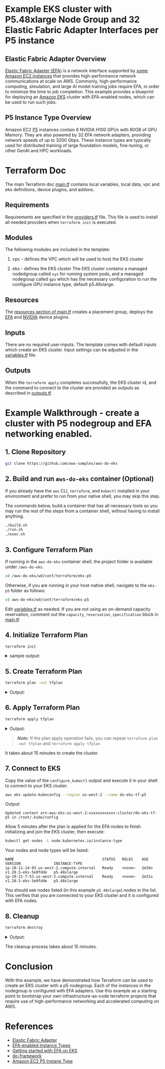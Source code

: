 # Example EKS cluster with P5.48xlarge Node Group and 32 Elastic Fabric Adapter Interfaces per P5 instance

## Elastic Fabric Adapter Overview

[Elastic Fabric Adapter (EFA)](https://aws.amazon.com/hpc/efa/) is a network interface supported by [some Amazon EC2 instances](https://docs.aws.amazon.com/AWSEC2/latest/UserGuide/efa.html#efa-instance-types) that provides high-performance network communications at scale on AWS. Commonly, high-performance computing, simulation, and large AI model training jobs require EFA, in order to minimize the time to job completion. This example provides a blueprint for deploying an [Amazon EKS](https://aws.amazon.com/eks/) cluster with EFA-enabled nodes, which can be used to run such jobs.

## P5 Instance Type Overview

Amazon EC2 [P5](https://aws.amazon.com/ec2/instance-types/p5/) instances contain 8 NVIDIA H100 GPUs with 80GB of GPU Memory. They are also powered by 32 EFA network adapters, providing network speeds of up to 3200 Gbps. These instance types are typically used for distributed training of large foundation models, fine-tuning, or other GenAI and HPC workloads.

# Terraform Doc

The main Terraform doc [main.tf](main.tf) contains local variables, local data, vpc and eks definitions, device plugins, and addons.

## Requirements

Requirements are specified in the [providers.tf](providers.tf) file. This file is used to install all needed providers when `terraform init` is executed.

## Modules

The following modules are included in the template:

1. vpc - defines the VPC which will be used to host the EKS cluster

2. eks - defines the EKS cluster
   The EKS cluster contains a managed nodedgroup called `sys` for running system pods,
   and a managed nodegroup called `gpu` which has the necessary configuration to run the configure GPU instance type, default p5.48xlarge.

## Resources

The [resources section of main.tf](main.tf#69) creates a placement group, deploys the [EFA](https://github.com/aws-samples/aws-efa-eks) and [NVIDIA](https://github.com/NVIDIA/k8s-device-plugin) device plugins.

## Inputs

There are no required user-inputs.
The template comes with default inputs which create an EKS cluster.
Input settings can be adjusted in the [variables.tf](variables.tf) file.

## Outputs

When the `terraform apply` completes successfully, the EKS cluster id, and the command to connect to the cluster are provided as outputs as described in [outputs.tf](outputs.tf).

# Example Walkthrough - create a cluster with P5 nodegroup and EFA networking enabled.

## 1. Clone Repository

```bash
git clone https://github.com/aws-samples/aws-do-eks
```

## 2. Build and run `aws-do-eks` container (Optional)

If you already have the `aws` CLI, `terraform`, and `kubectl` installed in your environment and prefer to run from your native shell, you may skip this step.

The commands below, build a container that has all necessary tools so you may run the rest of the steps from a container shell, without having to install anything.

```bash
./build.sh
./run.sh
./exec.sh
```

## 3. Configure Terraform Plan

If running in the `aws-do-eks` container shell, the project folder is available under `/aws-do-eks`.
```bash
cd /aws-do-eks/wd/conf/terraform/eks-p5
```
Otherwise, if you are running in your host-native shell, navigate to the `eks-p5` folder as follows:
```bash
cd aws-do-eks/wd/conf/terraform/eks-p5
```

Edit [variables.tf](variables.tf) as needed. If you are not using an on-demand capacity reservation, comment out the `capacity_reservation_specification` block in [main.tf](main.tf).

## 4. Initialize Terraform Plan

```bash
terraform init
```
<details>
<summary>sample output:</summary>

```text
Initializing the backend...
Initializing modules...
Downloading registry.terraform.io/terraform-aws-modules/eks/aws 19.21.0 for eks...
- eks in .terraform/modules/eks
- eks.eks_managed_node_group in .terraform/modules/eks/modules/eks-managed-node-group
- eks.eks_managed_node_group.user_data in .terraform/modules/eks/modules/_user_data
- eks.fargate_profile in .terraform/modules/eks/modules/fargate-profile
Downloading registry.terraform.io/terraform-aws-modules/kms/aws 2.1.0 for eks.kms...
- eks.kms in .terraform/modules/eks.kms
- eks.self_managed_node_group in .terraform/modules/eks/modules/self-managed-node-group
- eks.self_managed_node_group.user_data in .terraform/modules/eks/modules/_user_data
Downloading registry.terraform.io/terraform-aws-modules/vpc/aws 4.0.2 for vpc...
- vpc in .terraform/modules/vpc

Initializing provider plugins...
- Finding hashicorp/aws versions matching ">= 4.33.0, >= 4.35.0, >= 4.47.0, >= 4.57.0"...
- Finding hashicorp/kubernetes versions matching ">= 2.10.0, >= 2.16.1"...
- Finding hashicorp/helm versions matching ">= 2.8.0"...
- Finding gavinbunney/kubectl versions matching ">= 1.14.0"...
- Finding hashicorp/http versions matching ">= 2.2.0"...
- Finding hashicorp/time versions matching ">= 0.9.0"...
- Finding hashicorp/tls versions matching ">= 3.0.0"...
- Finding hashicorp/cloudinit versions matching ">= 2.0.0"...
- Installing hashicorp/helm v2.12.1...
- Installed hashicorp/helm v2.12.1 (signed by HashiCorp)
- Installing gavinbunney/kubectl v1.14.0...
- Installed gavinbunney/kubectl v1.14.0 (self-signed, key ID AD64217B5ADD572F)
- Installing hashicorp/http v3.4.1...
- Installed hashicorp/http v3.4.1 (signed by HashiCorp)
- Installing hashicorp/time v0.10.0...
- Installed hashicorp/time v0.10.0 (signed by HashiCorp)
- Installing hashicorp/tls v4.0.5...
- Installed hashicorp/tls v4.0.5 (signed by HashiCorp)
- Installing hashicorp/cloudinit v2.3.3...
- Installed hashicorp/cloudinit v2.3.3 (signed by HashiCorp)
- Installing hashicorp/aws v5.37.0...
- Installed hashicorp/aws v5.37.0 (signed by HashiCorp)
- Installing hashicorp/kubernetes v2.26.0...
- Installed hashicorp/kubernetes v2.26.0 (signed by HashiCorp)

Partner and community providers are signed by their developers.
If you'd like to know more about provider signing, you can read about it here:
https://www.terraform.io/docs/cli/plugins/signing.html

Terraform has created a lock file .terraform.lock.hcl to record the provider
selections it made above. Include this file in your version control repository
so that Terraform can guarantee to make the same selections by default when
you run "terraform init" in the future.

Terraform has been successfully initialized!

You may now begin working with Terraform. Try running "terraform plan" to see
any changes that are required for your infrastructure. All Terraform commands
should now work.

If you ever set or change modules or backend configuration for Terraform,
rerun this command to reinitialize your working directory. If you forget, other
commands will detect it and remind you to do so if necessary.
```

</details>

## 5. Create Terraform Plan

```bash
terraform plan -out tfplan
```

<details>
<summary>Output:</summary>

```text
...
# module.vpc.aws_vpc.this[0] will be created
  + resource "aws_vpc" "this" {
      + arn                                  = (known after apply)
      + cidr_block                           = "10.11.0.0/16"
      + default_network_acl_id               = (known after apply)
      + default_route_table_id               = (known after apply)
      + default_security_group_id            = (known after apply)
...

Plan: 69 to add, 0 to change, 0 to destroy.

Changes to Outputs:
  + configure_kubectl = "aws eks update-kubeconfig --region us-east-1 --name eks-efa"
  + eks_cluster_id    = (known after apply)

───────────────────────────────────────────────────────────────────────────────

Saved the plan to: tfplan

To perform exactly these actions, run the following command to apply:
    terraform apply "tfplan"
```
</details>

## 6. Apply Terraform Plan

```bash
terraform apply tfplan
```

<details>

<summary>Output:</summary>

```text
aws_placement_group.efa_pg: Creating...
module.eks.aws_cloudwatch_log_group.this[0]: Creating...
module.vpc.aws_vpc.this[0]: Creating...
module.eks.module.eks_managed_node_group["sys"].aws_iam_role.this[0]: Creating...
module.vpc.aws_eip.nat[0]: Creating...
module.eks.aws_iam_role.this[0]: Creating...
...
module.eks.aws_eks_cluster.this[0]: Still creating... [1m40s elapsed]
module.eks.aws_eks_cluster.this[0]: Still creating... [1m50s elapsed]
module.eks.aws_eks_cluster.this[0]: Still creating... [2m0s elapsed]
...
Apply complete! Resources: 69 added, 0 changed, 0 destroyed.

Outputs:

configure_kubectl = "aws eks update-kubeconfig --region us-west-2 --name do-eks-tf-p5"

```
</details>

> **_Note:_** If the plan apply operation fails, you can repeat `terraform plan -out tfplan` and `terraform apply tfplan`

It takes about 15 minutes to create the cluster.

## 7. Connect to EKS

Copy the value of the `configure_kubectl` output and execute it in your shell to connect to your EKS cluster.

```bash
aws eks update-kubeconfig --region us-west-2 --name do-eks-tf-p5
```

Output:
```text
Updated context arn:aws:eks:us-west-2:xxxxxxxxxxxx:cluster/do-eks-tf-p5 in /root/.kube/config
```

Allow 5 minutes after the plan is applied for the EFA nodes to finish initializing and join the EKS cluster, then execute:

```bash
kubectl get nodes -L node.kubernetes.io/instance-type
```

Your nodes and node types will be listed:

```text
NAME                                        STATUS   ROLES    AGE     VERSION               INSTANCE-TYPE
ip-10-11-14-93.us-west-2.compute.internal   Ready    <none>   2m34s   v1.28.5-eks-5e0fdde   p5.48xlarge
ip-10-11-7-53.us-west-2.compute.internal    Ready    <none>   2m31s   v1.28.5-eks-5e0fdde   p5.48xlarge
```

You should see nodes listed (in this example `p5.48xlarge`) nodes in the list.
This verifies that you are connected to your EKS cluster and it is configured with EFA nodes.


## 8. Cleanup

```bash
terraform destroy
```

<details>
<summary>Output:</summary>

```text
...
 # module.eks.module.self_managed_node_group["efa"].aws_iam_role.this[0] will be destroyed
...

Plan: 0 to add, 0 to change, 69 to destroy.
...
Do you really want to destroy all resources?
  Terraform will destroy all your managed infrastructure, as shown above.
  There is no undo. Only 'yes' will be accepted to confirm.

  Enter a value: yes
  ...
  module.eks.aws_iam_role.this[0]: Destruction complete after 1s
module.eks.aws_security_group_rule.node["ingress_self_coredns_udp"]: Destruction complete after 2s
module.eks.aws_security_group_rule.node["ingress_cluster_9443_webhook"]: Destruction complete after 3s
module.eks.aws_security_group_rule.node["ingress_cluster_443"]: Destruction complete after 3s
module.eks.aws_security_group_rule.node["egress_all"]: Destruction complete after 2s
module.eks.aws_security_group_rule.node["egress_self_all"]: Destruction complete after 3s
module.eks.aws_security_group_rule.node["ingress_nodes_ephemeral"]: Destruction complete after 3s
module.eks.aws_security_group_rule.node["ingress_cluster_8443_webhook"]: Destruction complete after 3s
module.eks.aws_security_group_rule.node["ingress_self_coredns_tcp"]: Destruction complete after 4s
module.eks.aws_security_group.cluster[0]: Destroying... [id=sg-05516650e2f2ed6c1]
module.eks.aws_security_group.node[0]: Destroying... [id=sg-0e421877145f36d48]
module.eks.aws_security_group.cluster[0]: Destruction complete after 1s
module.eks.aws_security_group.node[0]: Destruction complete after 1s
module.vpc.aws_vpc.this[0]: Destroying... [id=vpc-04677b1ab4eac3ca7]
module.vpc.aws_vpc.this[0]: Destruction complete after 0s
╷
│ Warning: EC2 Default Network ACL (acl-0932148c7d86482e0) not deleted, removing from state
╵

Destroy complete! Resources: 69 destroyed.
```

</details>

The cleanup process takes about 15 minutes.

# Conclusion

With this example, we have demonstrated how Terraform can be used to create an EKS cluster with a
p5 nodegroup. Each of the instances in the nodegroup is configured with EFA adapters. 
Use this example as a starting point to bootstrap your own infrastructure-as-code terraform projects that require use
of high-performance networking and accelerated computing on AWS.

# References

* [Elastic Fabric Adapter](https://aws.amazon.com/hpc/efa/)
* [EFA-enabled Instance Types](https://docs.aws.amazon.com/AWSEC2/latest/UserGuide/efa.html#efa-instance-types)
* [Getting started with EFA on EKS](https://github.com/aws-samples/aws-efa-eks/)
* [do-framework](https://bit.ly/do-framework)
* [Amazon EC2 P5 Instane Type](https://aws.amazon.com/ec2/instance-types/p5/)
